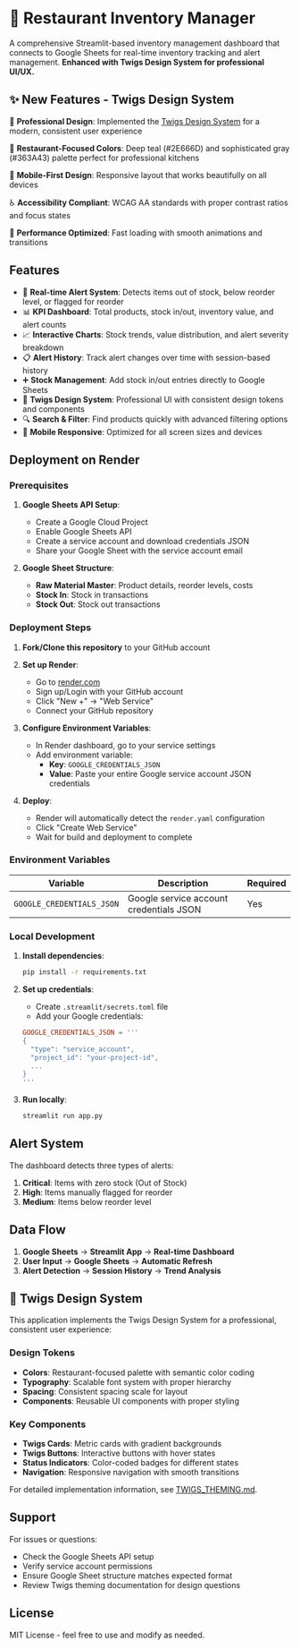 # 🏪 Restaurant Inventory Manager

A comprehensive Streamlit-based inventory management dashboard that connects to Google Sheets for real-time inventory tracking and alert management. **Enhanced with Twigs Design System for professional UI/UX.**

## ✨ New Features - Twigs Design System

🎨 **Professional Design**: Implemented the [Twigs Design System](https://twigs.surveysparrow.com/docs/theming) for a modern, consistent user experience

🎯 **Restaurant-Focused Colors**: Deep teal (#2E666D) and sophisticated gray (#363A43) palette perfect for professional kitchens

📱 **Mobile-First Design**: Responsive layout that works beautifully on all devices

♿ **Accessibility Compliant**: WCAG AA standards with proper contrast ratios and focus states

🚀 **Performance Optimized**: Fast loading with smooth animations and transitions

## Features

- 🔔 **Real-time Alert System**: Detects items out of stock, below reorder level, or flagged for reorder
- 📊 **KPI Dashboard**: Total products, stock in/out, inventory value, and alert counts
- 📈 **Interactive Charts**: Stock trends, value distribution, and alert severity breakdown
- 📋 **Alert History**: Track alert changes over time with session-based history
- ➕ **Stock Management**: Add stock in/out entries directly to Google Sheets
- 🎨 **Twigs Design System**: Professional UI with consistent design tokens and components
- 🔍 **Search & Filter**: Find products quickly with advanced filtering options
- 📱 **Mobile Responsive**: Optimized for all screen sizes and devices

## Deployment on Render

### Prerequisites

1. **Google Sheets API Setup**:
   - Create a Google Cloud Project
   - Enable Google Sheets API
   - Create a service account and download credentials JSON
   - Share your Google Sheet with the service account email

2. **Google Sheet Structure**:
   - **Raw Material Master**: Product details, reorder levels, costs
   - **Stock In**: Stock in transactions
   - **Stock Out**: Stock out transactions

### Deployment Steps

1. **Fork/Clone this repository** to your GitHub account

2. **Set up Render**:
   - Go to [render.com](https://render.com)
   - Sign up/Login with your GitHub account
   - Click "New +" → "Web Service"
   - Connect your GitHub repository

3. **Configure Environment Variables**:
   - In Render dashboard, go to your service settings
   - Add environment variable:
     - **Key**: `GOOGLE_CREDENTIALS_JSON`
     - **Value**: Paste your entire Google service account JSON credentials

4. **Deploy**:
   - Render will automatically detect the `render.yaml` configuration
   - Click "Create Web Service"
   - Wait for build and deployment to complete

### Environment Variables

| Variable | Description | Required |
|----------|-------------|----------|
| `GOOGLE_CREDENTIALS_JSON` | Google service account credentials JSON | Yes |

### Local Development

1. **Install dependencies**:
   ```bash
   pip install -r requirements.txt
   ```

2. **Set up credentials**:
   - Create `.streamlit/secrets.toml` file
   - Add your Google credentials:
   ```toml
   GOOGLE_CREDENTIALS_JSON = '''
   {
     "type": "service_account",
     "project_id": "your-project-id",
     ...
   }
   '''
   ```

3. **Run locally**:
   ```bash
   streamlit run app.py
   ```

## Alert System

The dashboard detects three types of alerts:

1. **Critical**: Items with zero stock (Out of Stock)
2. **High**: Items manually flagged for reorder
3. **Medium**: Items below reorder level

## Data Flow

1. **Google Sheets** → **Streamlit App** → **Real-time Dashboard**
2. **User Input** → **Google Sheets** → **Automatic Refresh**
3. **Alert Detection** → **Session History** → **Trend Analysis**

## 🎨 Twigs Design System

This application implements the Twigs Design System for a professional, consistent user experience:

### Design Tokens
- **Colors**: Restaurant-focused palette with semantic color coding
- **Typography**: Scalable font system with proper hierarchy
- **Spacing**: Consistent spacing scale for layout
- **Components**: Reusable UI components with proper styling

### Key Components
- **Twigs Cards**: Metric cards with gradient backgrounds
- **Twigs Buttons**: Interactive buttons with hover states
- **Status Indicators**: Color-coded badges for different states
- **Navigation**: Responsive navigation with smooth transitions

For detailed implementation information, see [TWIGS_THEMING.md](TWIGS_THEMING.md).

## Support

For issues or questions:
- Check the Google Sheets API setup
- Verify service account permissions
- Ensure Google Sheet structure matches expected format
- Review Twigs theming documentation for design questions

## License

MIT License - feel free to use and modify as needed.
